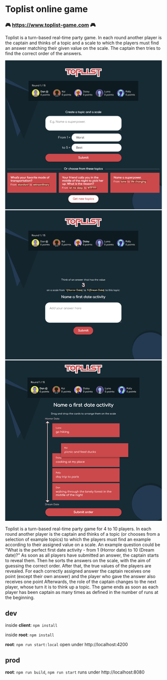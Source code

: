 # Toplist online game

### 🎮 https://www.toplist-game.com 🎮

Toplist is a turn-based real-time party game. In each round another player is the
captain and thinks of a topic and a scale to which the players must find an answer matching their given value on the scale.
The captain then tries to find the correct order of the answers.

![toplist create topic](client/src/assets/images/toplist1.png)
![toplist answering](client/src/assets/images/toplist2.png)
![toplist sorting](client/src/assets/images/toplist6.png)

Toplist is a turn-based real-time party game for 4 to 10 players.
In each round another player is the captain and thinks of a topic (or chooses from a selection of example
  topics) to which the players must find an example according to their assigned value on a scale.
An example question could be "What is the perfect first date activity - from 1 (Horror date) to 10 (Dream date)?"
As soon as all players have submitted an answer, the captain starts to reveal them. Then he sorts the answers on the
  scale, with the aim of guessing the correct order.
  After that, the true values of the players are revealed.
  For each correctly assigned answer the captain receives one point (except their own answer) and the player who gave the answer also receives one point
  Afterwards, the role of the captain changes to the next player, whose turn it is to think up a topic.
The game ends as soon as each player has been captain as many times as defined in the number of runs at the
  beginning.

## dev

inside **client**: `npm install`

inside **root**: `npm install`

**root**: `npm run start:local` open under http://localhost:4200


## prod

**root**: `npm run build`, `npm run start` runs under http://localhost:8080

